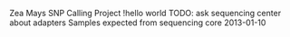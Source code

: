 Zea Mays SNP Calling Project
!hello world
 TODO: ask sequencing center about adapters 
Samples expected from sequencing core 2013-01-10
